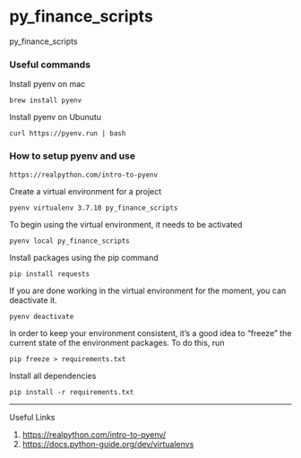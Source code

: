 # py_finance_scripts
py_finance_scripts

### Useful commands
Install pyenv on mac
```commandline
brew install pyenv
```

Install pyenv on Ubunutu
```commandline
curl https://pyenv.run | bash
```

### How to setup pyenv and use
`https://realpython.com/intro-to-pyenv`

Create a virtual environment for a project
```commandline
pyenv virtualenv 3.7.10 py_finance_scripts
```

To begin using the virtual environment, it needs to be activated 
```commandline
pyenv local py_finance_scripts
```

Install packages using the pip command  
```commandline
pip install requests
```

If you are done working in the virtual environment for the moment, you can deactivate it.  
```commandline
pyenv deactivate
```

In order to keep your environment consistent, it’s a good idea to “freeze” the current state of the environment packages. To do this, run  
```commandline
pip freeze > requirements.txt
```

Install all dependencies  
```commandline
pip install -r requirements.txt
```

---
Useful Links
1. https://realpython.com/intro-to-pyenv/
2. https://docs.python-guide.org/dev/virtualenvs